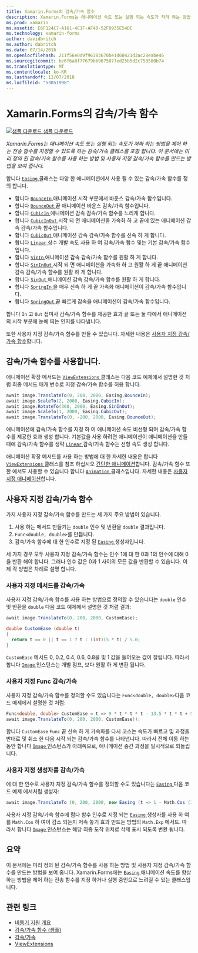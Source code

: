 ```yaml
---
title: Xamarin.Forms의 감속/가속 함수
description: Xamarin.Forms는 애니메이션 속도 또는 실행 되는 속도가 저하 하는 방법을 제어 하는 전송 함수를 지정할 수 있도록 하는 감속/가속 클래스를 포함 합니다. 이 문서에는 미리 정의 된 감속/가속 함수를 사용 하는 방법 및 사용자 지정 감속/가속 함수를 만드는 방법을 보여 줍니다.
ms.prod: xamarin
ms.assetid: E6F124C7-A161-4C1F-AF40-52F0935E54DE
ms.technology: xamarin-forms
author: davidbritch
ms.author: dabritch
ms.date: 07/14/2016
ms.openlocfilehash: 211f56e0d9f96383670be1d60421d3ac28eabe46
ms.sourcegitcommit: be6f6a8f77679bb9675077ed25b5d2c753580b74
ms.translationtype: MT
ms.contentlocale: ko-KR
ms.lasthandoff: 12/07/2018
ms.locfileid: "53051998"
---
```

# <a name="easing-functions-in-xamarinforms"></a>Xamarin.Forms의 감속/가속 함수

[![샘플 다운로드](~/media/shared/download.png) 샘플 다운로드](https://developer.xamarin.com/samples/xamarin-forms/userinterface/animation/easing/)

_Xamarin.Forms는 애니메이션 속도 또는 실행 되는 속도가 저하 하는 방법을 제어 하는 전송 함수를 지정할 수 있도록 하는 감속/가속 클래스를 포함 합니다. 이 문서에는 미리 정의 된 감속/가속 함수를 사용 하는 방법 및 사용자 지정 감속/가속 함수를 만드는 방법을 보여 줍니다._


합니다 [ `Easing` ](xref:Xamarin.Forms.Easing) 클래스는 다양 한 애니메이션에서 사용 될 수 있는 감속/가속 함수를 정의 합니다.

- 합니다 [ `BounceIn` ](xref:Xamarin.Forms.Easing.BounceIn) 애니메이션 시작 부분에서 바운스 감속/가속 함수입니다.
- 합니다 [ `BounceOut` ](xref:Xamarin.Forms.Easing.BounceOut) 끝 애니메이션 바운스 감속/가속 함수입니다.
- 합니다 [ `CubicIn` ](xref:Xamarin.Forms.Easing.CubicIn) 애니메이션 감속 감속/가속 함수를 느리게 합니다.
- 합니다 [ `CubicInOut` ](xref:Xamarin.Forms.Easing.CubicInOut) 시작 되 면 애니메이션을 가속화 하 고 끝에 있는 애니메이션 감속 감속/가속 함수입니다.
- 합니다 [ `CubicOut` ](xref:Xamarin.Forms.Easing.CubicOut) 애니메이션 감속 감속/가속 함수를 신속 하 게 합니다.
- 합니다 [ `Linear` ](xref:Xamarin.Forms.Easing.Linear) 상수 개발 속도 사용 하 여 감속/가속 함수 및는 기본 감속/가속 함수입니다.
- 합니다 [ `SinIn` ](xref:Xamarin.Forms.Easing.SinIn) 애니메이션 감속 감속/가속 함수를 원활 하 게 합니다.
- 합니다 [ `SinInOut` ](xref:Xamarin.Forms.Easing.SinInOut) 시작 되 면 애니메이션을 가속화 하 고 원활 하 게 끝 애니메이션 감속 감속/가속 함수를 원활 하 게 합니다.
- 합니다 [ `SinOut` ](xref:Xamarin.Forms.Easing.SinOut) 애니메이션 감속 감속/가속 함수를 원활 하 게 합니다.
- 합니다 [ `SpringIn` ](xref:Xamarin.Forms.Easing.SpringIn) 을 매우 신속 하 게 끝 가속화 애니메이션이 감속/가속 함수입니다.
- 합니다 [ `SpringOut` ](xref:Xamarin.Forms.Easing.SpringOut) 끝 빠르게 감속을 애니메이션이 감속/가속 함수입니다.

합니다 `In` 고 `Out` 접미사 감속/가속 함수를 제공한 효과 끝 또는 둘 다에서 애니메이션의 시작 부분에 눈에 띄는 인지를 나타냅니다.

또한 사용자 지정 감속/가속 함수를 만들 수 있습니다. 자세한 내용은 [사용자 지정 감속/가속 함수](#customeasing)합니다.

## <a name="consuming-an-easing-function"></a>감속/가속 함수를 사용합니다.

애니메이션 확장 메서드는 [ `ViewExtensions` ](xref:Xamarin.Forms.ViewExtensions) 클래스는 다음 코드 예제에서 설명한 것 처럼 최종 메서드 매개 변수로 지정 감속/가속 함수를 허용 합니다.

```csharp
await image.TranslateTo(0, 200, 2000, Easing.BounceIn);
await image.ScaleTo(2, 2000, Easing.CubicIn);
await image.RotateTo(360, 2000, Easing.SinInOut);
await image.ScaleTo(1, 2000, Easing.CubicOut);
await image.TranslateTo(0, -200, 2000, Easing.BounceOut);
```

애니메이션에 감속/가속 함수를 지정 하 여 애니메이션 속도 비선형 되며 감속/가속 함수를 제공한 효과 생성 합니다. 기본값을 사용 하려면 애니메이션이 애니메이션을 만들 때에 감속/가속 함수를 생략 [ `Linear` ](xref:Xamarin.Forms.Easing.Linear) 감속/가속 함수는 선형 속도 생성 합니다.

애니메이션 확장 메서드를 사용 하는 방법에 대 한 자세한 내용은 합니다 [ `ViewExtensions` ](xref:Xamarin.Forms.ViewExtensions) 클래스를 참조 하십시오 [간단한 애니메이션](~/xamarin-forms/user-interface/animation/simple.md)합니다. 감속/가속 함수 또한 에서도 사용할 수 있습니다 합니다 [ `Animation` ](xref:Xamarin.Forms.Animation) 클래스입니다. 자세한 내용은 [사용자 지정 애니메이션](~/xamarin-forms/user-interface/animation/custom.md)합니다.

<a name="customeasing" />

## <a name="custom-easing-functions"></a>사용자 지정 감속/가속 함수

가지 사용자 지정 감속/가속 함수를 만드는 세 가지 주요 방법이 있습니다.

1. 사용 하는 메서드 만들기는 `double` 인수 및 반환을 `double` 결과입니다.
1. `Func<double, double>`를 만듭니다.
1. 감속/가속 함수에 대 한 인수로 지정 된 [ `Easing` ](xref:Xamarin.Forms.Easing) 생성자입니다.

세 가지 경우 모두 사용자 지정 감속/가속 함수는 인수 1에 대 한 0과 1의 인수에 대해 0을 반환 해야 합니다. 그러나 인수 값은 0과 1 사이의 모든 값을 반환할 수 있습니다. 이제 각 방법은 차례로 설명 합니다.

### <a name="custom-easing-method"></a>사용자 지정 메서드를 감속/가속

사용자 지정 감속/가속 함수를 사용 하는 방법으로 정의할 수 있습니다는 `double` 인수 및 반환을 `double` 다음 코드 예제에서 설명한 것 처럼 결과:

```csharp
await image.TranslateTo(0, 200, 2000, CustomEase);

double CustomEase (double t)
{
  return t == 0 || t == 1 ? t : (int)(5 * t) / 5.0;
}
```

`CustomEase` 메서드 0, 0.2, 0.4, 0.6, 0.8을 및 1 값을 들어오는 값이 잘립니다. 따라서 합니다 [ `Image` ](xref:Xamarin.Forms.Image) 인스턴스는 개별 점프, 보다 원활 하 게 변환 됩니다.

### <a name="custom-easing-func"></a>사용자 지정 Func 감속/가속

사용자 지정 감속/가속 함수를 정의할 수도 있습니다는 `Func<double, double>`다음 코드 예제에서 설명한 것 처럼:

```csharp
Func<double, double> CustomEase = t => 9 * t * t * t - 13.5 * t * t + 5.5 * t;
await image.TranslateTo(0, 200, 2000, CustomEase));
```

합니다 `CustomEase` `Func` 끝 신속 하 게 가속화를 다시 코스는 속도가 빠르고 및 과정을 반대로 및 취소 한 다음 시작 되는 감속/가속 함수를 나타냅니다. 따라서 전체 이동 하는 동안 합니다 [ `Image` ](xref:Xamarin.Forms.Image) 인스턴스가 아래쪽으로, 애니메이션 중간 과정을 일시적으로 되돌립니다.

### <a name="custom-easing-constructor"></a>사용자 지정 생성자를 감속/가속

에 대 한 인수로 사용자 지정 감속/가속 함수를 정의할 수도 있습니다는 [ `Easing` ](xref:Xamarin.Forms.Easing) 다음 코드 예제 에서처럼 생성자:

```csharp
await image.TranslateTo (0, 200, 2000, new Easing (t => 1 - Math.Cos (10 * Math.PI * t) * Math.Exp (-5 * t)));
```

사용자 지정 감속/가속 함수에 람다 함수 인수로 지정 되는 [ `Easing` ](xref:Xamarin.Forms.Easing) 생성자를 사용 하 여를 `Math.Cos` 하 여이 감소 되는지 저속 놓기 효과 만드는 방법의 `Math.Exp` 메서드. 따라서 합니다 [ `Image` ](xref:Xamarin.Forms.Image) 인스턴스는 해당 최종 도착 위치로 삭제 표시 되도록 변환 됩니다.

## <a name="summary"></a>요약

이 문서에는 미리 정의 된 감속/가속 함수를 사용 하는 방법 및 사용자 지정 감속/가속 함수를 만드는 방법을 보여 줍니다. Xamarin.Forms에는 [ `Easing` ](xref:Xamarin.Forms.Easing) 애니메이션 속도를 향상 하는 방법을 제어 하는 전송 함수를 지정 하거나 실행 중인으로 느려질 수 있는 클래스입니다.



## <a name="related-links"></a>관련 링크

- [비동기 지원 개요](~/cross-platform/platform/async.md)
- [감속/가속 함수 (샘플)](https://developer.xamarin.com/samples/xamarin-forms/userinterface/animation/easing/)
- [감속/가속](xref:Xamarin.Forms.Easing)
- [ViewExtensions](xref:Xamarin.Forms.ViewExtensions)
